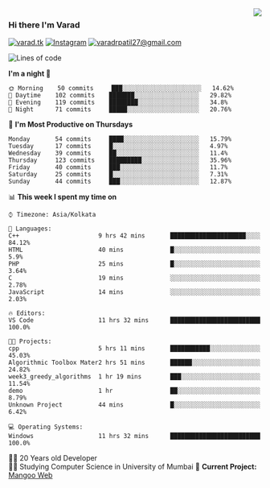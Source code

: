 <img align='right' src="https://github-readme-stats.vercel.app/api?username=varadp2000&show_icons=true">

### Hi there I'm Varad

[![varad.tk](https://img.shields.io/static/v1?label=varad.tk&message=%20&color=yellow&logo=&style=flat-square&logoColor=white)](https://varad.tk/)
[![Instagram](https://img.shields.io/static/v1?label=Instagram&message=%20&color=orange&logo=Instagram&style=flat-square&logoColor=white)](https://www.instagram.com/varad.r.p/)
[![varadrpatil27@gmail.com](https://img.shields.io/static/v1?label=me@lucafluri.ch&message=%20&color=red&logo=gmail&style=flat-square&logoColor=white)](mailto:varadrpatil27@gmail.com)


<!--START_SECTION:waka-->
![Lines of code](https://img.shields.io/badge/From%20Hello%20World%20I've%20written-969239%20Lines%20of%20code-blue)

**I'm a night 🦉** 

```text
🌞 Morning    50 commits     ███░░░░░░░░░░░░░░░░░░░░░░   14.62% 
🌆 Daytime    102 commits    ███████░░░░░░░░░░░░░░░░░░   29.82% 
🌃 Evening    119 commits    ████████░░░░░░░░░░░░░░░░░   34.8% 
🌙 Night      71 commits     █████░░░░░░░░░░░░░░░░░░░░   20.76%

```
📅 **I'm Most Productive on Thursdays** 

```text
Monday       54 commits     ████░░░░░░░░░░░░░░░░░░░░░   15.79% 
Tuesday      17 commits     █░░░░░░░░░░░░░░░░░░░░░░░░   4.97% 
Wednesday    39 commits     ██░░░░░░░░░░░░░░░░░░░░░░░   11.4% 
Thursday     123 commits    █████████░░░░░░░░░░░░░░░░   35.96% 
Friday       40 commits     ███░░░░░░░░░░░░░░░░░░░░░░   11.7% 
Saturday     25 commits     █░░░░░░░░░░░░░░░░░░░░░░░░   7.31% 
Sunday       44 commits     ███░░░░░░░░░░░░░░░░░░░░░░   12.87%

```


📊 **This week I spent my time on** 

```text
⌚︎ Timezone: Asia/Kolkata

💬 Languages: 
C++                      9 hrs 42 mins       █████████████████████░░░░   84.12% 
HTML                     40 mins             █░░░░░░░░░░░░░░░░░░░░░░░░   5.9% 
PHP                      25 mins             █░░░░░░░░░░░░░░░░░░░░░░░░   3.64% 
C                        19 mins             ░░░░░░░░░░░░░░░░░░░░░░░░░   2.78% 
JavaScript               14 mins             ░░░░░░░░░░░░░░░░░░░░░░░░░   2.03%

🔥 Editors: 
VS Code                  11 hrs 32 mins      █████████████████████████   100.0%

🐱‍💻 Projects: 
cpp                      5 hrs 11 mins       ███████████░░░░░░░░░░░░░░   45.03% 
Algorithmic Toolbox Mater2 hrs 51 mins       ██████░░░░░░░░░░░░░░░░░░░   24.82% 
week3_greedy_algorithms  1 hr 19 mins        ███░░░░░░░░░░░░░░░░░░░░░░   11.54% 
demo                     1 hr                ██░░░░░░░░░░░░░░░░░░░░░░░   8.79% 
Unknown Project          44 mins             █░░░░░░░░░░░░░░░░░░░░░░░░   6.42%

💻 Operating Systems: 
Windows                  11 hrs 32 mins      █████████████████████████   100.0%

```


<!--END_SECTION:waka-->


👨‍💻 20 Years old Developer  
👨‍🎓 Studying Computer Science in University of Mumbai
🚧 **Current Project:** [Mangoo Web](https://github.com/varadp2000/mongoo-web)
